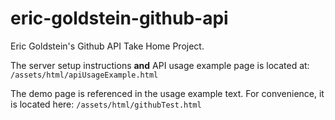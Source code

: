 # eric-goldstein-github-api
Eric Goldstein's Github API Take Home Project.

The server setup instructions **and** API usage example page is located at: `/assets/html/apiUsageExample.html`

The demo page is referenced in the usage example text. For convenience, it is located here: `/assets/html/githubTest.html`
